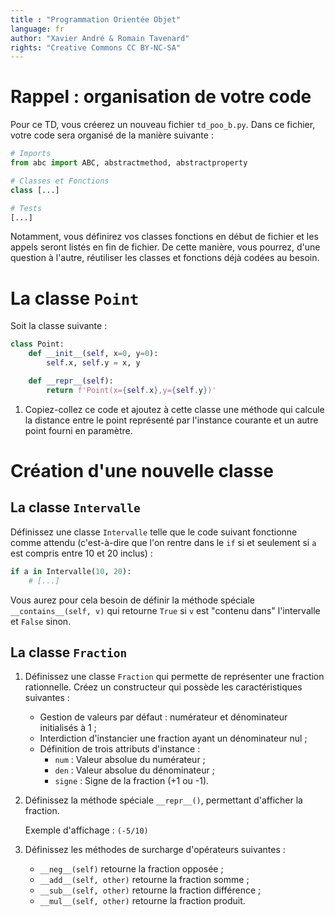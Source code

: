 ```yaml
---
title : "Programmation Orientée Objet"
language: fr
author: "Xavier André & Romain Tavenard"
rights: "Creative Commons CC BY-NC-SA"
---
```


# Rappel : organisation de votre code

Pour ce TD, vous créerez un nouveau fichier `td_poo_b.py`.
Dans ce fichier, votre code sera organisé de la manière suivante :

```python
# Imports
from abc import ABC, abstractmethod, abstractproperty

# Classes et Fonctions
class [...]

# Tests
[...]
```

Notamment, vous définirez vos classes fonctions en début de fichier et les appels
seront listés en fin de fichier. De cette manière, vous pourrez, d'une question
à l'autre, réutiliser les classes et fonctions déjà codées au besoin.


# La classe `Point`

Soit la classe suivante :

```python
class Point:
    def __init__(self, x=0, y=0):
        self.x, self.y = x, y

    def __repr__(self):
        return f'Point(x={self.x},y={self.y})'
```

1. Copiez-collez ce code et ajoutez à cette classe une méthode qui calcule la distance entre le point représenté par l'instance courante et un autre point fourni en paramètre.

# Création d'une nouvelle classe

## La classe `Intervalle`

Définissez une classe `Intervalle` telle que le code suivant fonctionne comme attendu (c'est-à-dire que l'on rentre dans le `if` si et seulement si `a` est compris entre 10 et 20 inclus) :

```python
if a in Intervalle(10, 20):
    # [...]
```

Vous aurez pour cela besoin de définir la méthode spéciale `__contains__(self, v)` qui retourne `True` si `v` est "contenu dans" l'intervalle et `False` sinon.

## La classe `Fraction`

1. Définissez une classe `Fraction` qui permette de représenter une fraction rationnelle. Créez un constructeur qui possède les caractéristiques suivantes :

    * Gestion de valeurs par défaut : numérateur et dénominateur initialisés à 1 ;
    * Interdiction d'instancier une fraction ayant un dénominateur nul ;
    * Définition de trois attributs d'instance :
        * `num` : Valeur absolue du numérateur ;
        * `den` : Valeur absolue du dénominateur ;
        * `signe` : Signe de la fraction (+1 ou -1).

2. Définissez la méthode spéciale `__repr__()`, permettant d'afficher la fraction.

    Exemple d'affichage : `(-5/10)`

3. Définissez les méthodes de surcharge d'opérateurs suivantes :

    * `__neg__(self)` retourne la fraction opposée ;
    * `__add__(self, other)` retourne la fraction somme ;
    * `__sub__(self, other)` retourne la fraction différence ;
    * `__mul__(self, other)` retourne la fraction produit.
